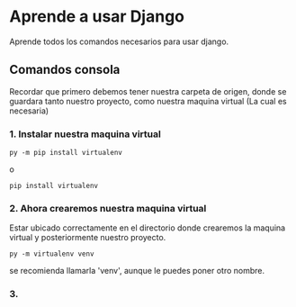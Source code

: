# Aprende a usar Django

Aprende todos los comandos necesarios para usar django.

## Comandos consola
Recordar que primero debemos tener nuestra carpeta de origen, donde se guardara tanto nuestro proyecto, como nuestra maquina virtual (La cual es necesaria)

### 1. Instalar nuestra maquina virtual
```
py -m pip install virtualenv
```
o
```
pip install virtualenv
```

### 2. Ahora crearemos nuestra maquina virtual
Estar ubicado correctamente en el directorio donde crearemos la maquina virtual y posteriormente nuestro proyecto.
```
py -m virtualenv venv
```
se recomienda llamarla 'venv', aunque le puedes poner otro nombre.

### 3. 
```

```

### 
```

```

### 
```

```
